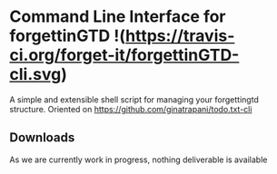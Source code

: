 Command Line Interface for forgettinGTD !(https://travis-ci.org/forget-it/forgettinGTD-cli.svg)
================

A simple and extensible shell script for managing your forgettingtd structure. Oriented on https://github.com/ginatrapani/todo.txt-cli

Downloads
---------

As we are currently work in progress, nothing deliverable is available

